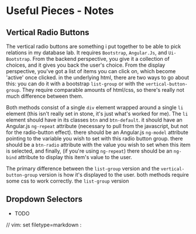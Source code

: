Useful Pieces - Notes
=====================

Vertical Radio Buttons
----------------------
The vertical radio buttons are something i put together to be able to pick
relations in my database lab. It requires `Bootstrap`, `Angular.Js`, and
`Ui-Bootstrap`. From the backend perspective, you give it a collection of
choices, and it gives you back the user's choice. From the display perspective,
you've got a list of items you can click on, which become 'active' once
clicked. in the underlying html, there are two ways to go about this: you can
do it with a bootstrap `list-group` or with the `vertical-button-group`. They
require comparable amounts of html/css, so there's really not much difference
between them.

Both methods consist of a single `div` element wrapped around a single `li`
element (this isn't really set in stone, it's just what's worked for me). The
`li` element should have in its classes `btn` and `btn-default`. it should have
an Angular.js `ng-repeat` attribute (necessary to pull from the javascript, but
not for the radio-button effect). there should be an Angular.js `ng-model`
attribute pointing to the variable you wish to set with this radio button
group. there should be a `btn-radio` attribute with the value you wish to set
when this item is selected, and finally, (if you're using `ng-repeat`) there
should be an `ng-bind` attribute to display this item's value to the user.

The primary difference between the `list-group` version and the
`vertical-button-group` version is how it's displayed to the user. both methods
require some css to work correctly. the `list-group` version 

Dropdown Selectors
------------------
- TODO

// vim: set filetype=markdown :
